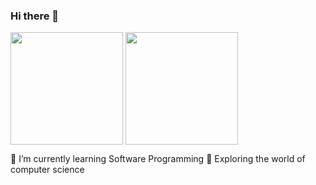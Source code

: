 ### Hi there 👋
<p float="left">
  <img align="center" src="https://github-readme-stats.vercel.app/api?username=blueberet&theme=gruvbox&show_icons=true" height="180px" />
  <img align="center" src="https://github-readme-stats.vercel.app/api/top-langs/?username=blueberet&layout=compact&theme=gruvbox" height="180px" />
</p>

🌱 I’m currently learning Software Programming
🔭 Exploring the world of computer science
<!--
**BlueBeret/Blueberet** is a ✨ _special_ ✨ repository because its `README.md` (this file) appears on your GitHub profile.

Here are some ideas to get you started:

- 🔭 I’m currently working on ...
- 🌱 I’m currently learning ...
- 👯 I’m looking to collaborate on ...
- 🤔 I’m looking for help with ...
- 💬 Ask me about ...
- 📫 How to reach me: ...
- 😄 Pronouns: ...
- ⚡ Fun fact: ...
-->
